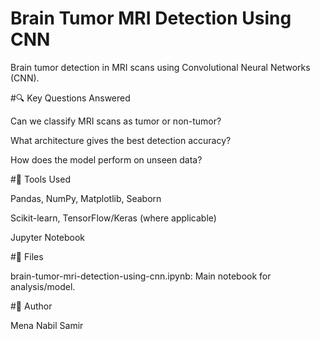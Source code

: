 # Brain Tumor MRI Detection Using CNN


Brain tumor detection in MRI scans using Convolutional Neural Networks (CNN).

#🔍 Key Questions Answered

Can we classify MRI scans as tumor or non-tumor?

What architecture gives the best detection accuracy?

How does the model perform on unseen data?

#🔧 Tools Used

Pandas, NumPy, Matplotlib, Seaborn

Scikit-learn, TensorFlow/Keras (where applicable)

Jupyter Notebook

#📁 Files

brain-tumor-mri-detection-using-cnn.ipynb: Main notebook for analysis/model.

#👤 Author

Mena Nabil Samir

